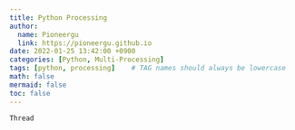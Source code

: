 ```yaml
---
title: Python Processing
author:
  name: Pioneergu
  link: https://pioneergu.github.io
date: 2022-01-25 13:42:00 +0900
categories: [Python, Multi-Processing]
tags: [python, processing]    # TAG names should always be lowercase
math: false
mermaid: false
toc: false
---
```


```python
Thread
```